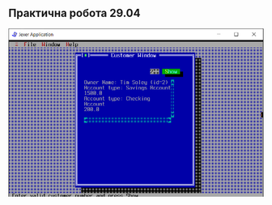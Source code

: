 ## Практична робота 29.04

<img src="https://github.com/DmitryKryachun/myBankTUI/blob/master/images/1.png" alt="image" border="0">